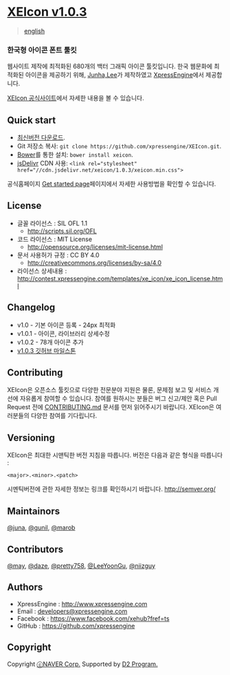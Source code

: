 # [XEIcon v1.0.3](http://contest.xpressengine.com/templates/xe_icon/index.html)
> [english](https://github.com/xpressengine/XEIcon/blob/master/README.md)

### 한국형 아이콘 폰트 툴킷 
웹사이트 제작에 최적화된 680개의 백터 그래픽 아이콘 툴킷입니다.
한국 웹문화에 최적화된 아이콘을 제공하기 위해, [Junha,Lee](https://www.facebook.com/juna.junhalee)가 제작하였고 [XpressEngine](http://www.xpressengine.com/)에서 제공합니다.

[XEIcon 공식사이트](http://xpressengine.github.io/XEIcon/)에서 자세한 내용을 볼 수 있습니다.

## Quick start
- [최신버전 다운로드](https://github.com/xpressengine/XEIcon/archive/v1.0.3.zip).
- Git 저장소 복사: `git clone https://github.com/xpressengine/XEIcon.git`.
- [Bower](http://bower.io)를 통한 설치: `bower install xeicon`.
- [jsDelivr](http://www.jsdelivr.com/#!xeicon) CDN 사용: `<link rel="stylesheet" href="//cdn.jsdelivr.net/xeicon/1.0.3/xeicon.min.css">`

공식홈페이지 [Get started page](http://xpressengine.github.io/XEIcon/started.html)페이지에서 자세한 사용방법을 확인할 수 있습니다.


## License
- 글꼴 라이선스 : SIL OFL 1.1
	- http://scripts.sil.org/OFL
- 코드 라이선스 : MIT License
	- http://opensource.org/licenses/mit-license.html
- 문서 사용허가 규정 : CC BY 4.0
	- http://creativecommons.org/licenses/by-sa/4.0
- 라이선스 상세내용 : http://contest.xpressengine.com/templates/xe_icon/xe_icon_license.html


## Changelog 
- v1.0 - 기본 아이콘 등록 - 24px 최적화
- v1.0.1 - 아이콘, 라이브러리 상세수정
- v1.0.2 - 78개 아이콘 추가
- [v1.0.3 깃허브 마일스톤](https://github.com/xpressengine/XEIcon/issues?q=milestone%3A%22XEIcon+1.0.3%22)


## Contributing
XEIcon은 오픈소스 툴킷으로 다양한 전문분야 지원은 물론, 문제점 보고 및 서비스 개선에 자유롭게 참여할 수 있습니다.
참여를 원하시는 분들은 버그 신고/제안 혹은 Pull Request 전에 [CONTRIBUTING.md](https://github.com/xpressengine/XEIcon/blob/master/CONTRIBUTING.md) 문서를 먼저 읽어주시기 바랍니다. XEIcon은 여러분들의 다양한 참여를 기다립니다.


## Versioning 
XEIcon은 최대한 시맨틱한 버전 지침을 따릅니다. 버전은 다음과 같은 형식을 따릅니다 : 

`<major>.<minor>.<patch>`

시멘틱버전에 관한 자세한 정보는 링크를 확인하시기 바랍니다. http://semver.org/ 


## Maintainors
[@juna](https://www.facebook.com/juna.junhalee), [@gunil](http://github.com/gunil), [@marob](http://www.facebook.com/marob.99)


## Contributors
[@may](https://www.facebook.com/rabbitgirl80), [@daze](http://www.facebook.com/daze325.), [@pretty758](https://www.facebook.com/haneul.kim.79656), [@LeeYoonGu](https://github.com/LeeYoonGu), [@niizguy](https://github.com/niizguy) 


## Authors
- XpressEngine : http://www.xpressengine.com
- Email : developers@xpressengine.com
- Facebook : https://www.facebook.com/xehub?fref=ts
- GitHub : https://github.com/xpressengine


## Copyright
Copyright [ⓒNAVER Corp.](http://www.navercorp.com/ko/index.nhn) Supported by [D2 Program.](http://developer.naver.com/wiki/pages/techSupport)
